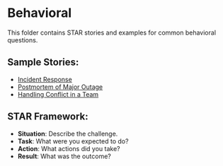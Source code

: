 # Behavioral

This folder contains STAR stories and examples for common behavioral questions.

## Sample Stories:

- [Incident Response](#)
- [Postmortem of Major Outage](#)
- [Handling Conflict in a Team](#)

## STAR Framework:

- **Situation**: Describe the challenge.
- **Task**: What were you expected to do?
- **Action**: What actions did you take?
- **Result**: What was the outcome?
